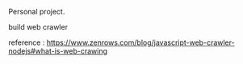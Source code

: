 Personal project.

build web crawler

reference : https://www.zenrows.com/blog/javascript-web-crawler-nodejs#what-is-web-crawing
